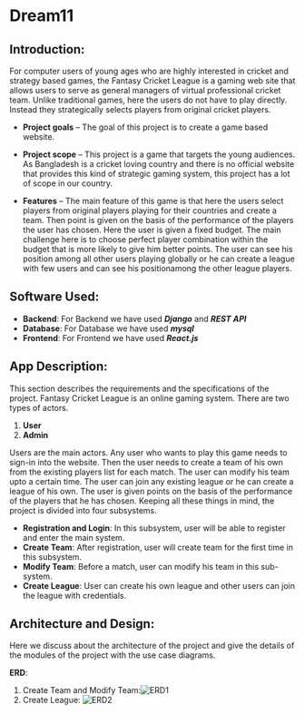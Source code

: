 # Dream11
## Introduction:
For computer users of young ages who are highly interested in cricket
and strategy based games, the Fantasy Cricket League is a gaming
web site that allows users to serve as general managers of virtual
professional cricket team. Unlike traditional games, here the users do
not have to play directly. Instead they strategically selects players from
original cricket players.
  - **Project goals** – The goal of this project is to create a game based website.
  
  - **Project scope** – This project is a game that targets the young
  audiences. As Bangladesh is a cricket loving country and there
  is no official website that provides this kind of strategic
  gaming system, this project has a lot of scope in our country.
  
  - **Features** – The main feature of this game is that here the
  users select players from original players playing for their
  countries and create a team. Then point is given on the basis
  of the performance of the players the user has chosen. Here
  the user is given a fixed budget. The main challenge here is to
  choose perfect player combination within the budget that is
  more likely to give him better points. The user can see his
  position among all other users playing globally or he can
  create a league with few users and can see his positionamong the other league players.
  
## Software Used:
- **Backend**: For Backend we have used ***Django*** and ***REST API***
- **Database**: For Database we have used ***mysql***
- **Frontend**: For Frontend we have used ***React.js*** 

## App Description:
This section describes the requirements and the specifications of the
project. Fantasy Cricket League is an online gaming system. There are two
types of actors.
  1. **User**
  2. **Admin**
 
Users are the main actors. Any user who wants to play this game needs
to sign-in into the website. Then the user needs to create a team of his
own from the existing players list for each match. The user can modify
his team upto a certain time. The user can join any existing league or he
can create a league of his own. The user is given points on the basis of
the performance of the players that he has chosen. Keeping all these
things in mind, the project is divided into four subsystems.

- **Registration and Login**: In this subsystem, user will be able to
register and enter the main system.
- **Create Team**: After registration, user will create team for the first
time in this subsystem.
- **Modify Team**: Before a match, user can modify his team in this
sub-system.
- **Create League**: User can create his own league and other users
can join the league with credentials.

## Architecture and Design:
Here we discuss about the architecture of the project and give the
details of the modules of the project with the use case diagrams.

**ERD**:
1. Create Team and Modify Team:![ERD1](https://user-images.githubusercontent.com/33545768/94069442-696f7500-fe12-11ea-9d86-db552f39ab2f.png)
2. Create League: ![ERD2](https://user-images.githubusercontent.com/33545768/94069629-bce1c300-fe12-11ea-8445-b25566f260c0.png)
